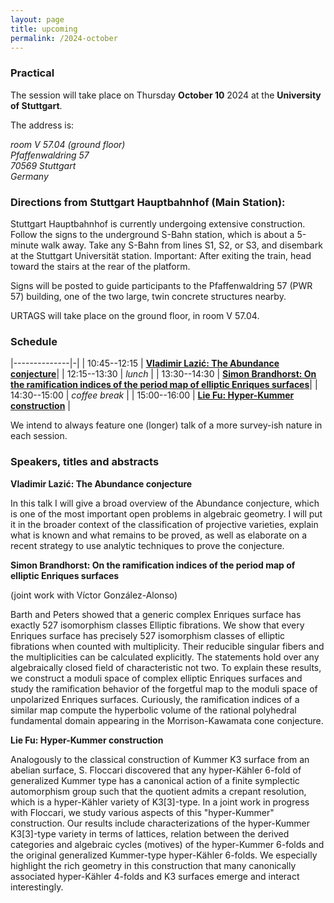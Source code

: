 ```yaml
---
layout: page
title: upcoming
permalink: /2024-october
---
```


### Practical

The session will take place on Thursday **October 10** 2024 at the **University of Stuttgart**. 

The address is:
<address>
room V 57.04 (ground floor)<br>
Pfaffenwaldring 57<br>
70569 Stuttgart<br>
Germany
</address>

### Directions from Stuttgart Hauptbahnhof (Main Station):

Stuttgart Hauptbahnhof is currently undergoing extensive construction. Follow the signs to the underground S-Bahn station, which is about a 5-minute walk away. Take any S-Bahn from lines S1, S2, or S3, and disembark at the Stuttgart Universität station. 
Important: After exiting the train, head toward the stairs at the rear of the platform.

Signs will be posted to guide participants to the Pfaffenwaldring 57 (PWR 57) building, one of the two large, twin concrete structures nearby.

URTAGS will take place on the ground floor, in room V 57.04.

### Schedule

|--------------|-|
| 10:45--12:15 | [**Vladimir Lazić: The Abundance conjecture**](#lazic)|
| 12:15--13:30 | _lunch_ |
| 13:30--14:30 | [**Simon Brandhorst: On the ramification indices of the period map of elliptic Enriques surfaces**](#brandhorst)|
| 14:30--15:00 | _coffee break_ |
| 15:00--16:00 | [**Lie Fu: Hyper-Kummer construction**](#fu) |

We intend to always feature one (longer) talk of a more survey-ish nature in each session.

### Speakers, titles and abstracts

**Vladimir Lazić: The Abundance conjecture**
<a name="lazic"></a>

In this talk I will give a broad overview of the Abundance conjecture, which is one of the most important open problems in algebraic geometry. I will put it in the broader context of the classification of projective varieties, explain what is known and what remains to be proved, as well as elaborate on a recent strategy to use analytic techniques to prove the conjecture.


**Simon Brandhorst: On the ramification indices of the period map of elliptic Enriques surfaces**
<a name="brandhorst"></a>

(joint work with Víctor González-Alonso)

Barth and Peters showed that a generic complex Enriques surface has exactly 527 isomorphism classes Elliptic fibrations.
We show that every Enriques surface has precisely 527 isomorphism classes of elliptic fibrations when counted with multiplicity. Their reducible singular fibers and the multiplicities can be calculated explicitly.
The statements hold over any algebraically closed field of characteristic not two. To explain these results, we construct a moduli space of complex elliptic Enriques surfaces
and study the ramification behavior of the forgetful map to the moduli space of unpolarized Enriques surfaces. Curiously, the ramification indices of a similar map compute the hyperbolic volume of the rational polyhedral fundamental domain appearing in the Morrison-Kawamata cone conjecture. 

**Lie Fu: Hyper-Kummer construction**
<a name="fu"></a>

Analogously to the classical construction of Kummer K3 surface from an abelian surface, S. Floccari discovered that any hyper-Kähler 6-fold of generalized Kummer type has a canonical action of a finite symplectic automorphism group such that the quotient admits a crepant resolution, which is a hyper-Kähler variety of K3[3]-type. In a joint work in progress with Floccari, we study various aspects of this "hyper-Kummer" construction. Our results include characterizations of the hyper-Kummer K3[3]-type variety in terms of lattices, relation between the derived categories and algebraic cycles (motives) of the hyper-Kummer 6-folds and the original generalized Kummer-type hyper-Kähler 6-folds. We especially highlight the rich geometry in this construction that many canonically associated hyper-Kähler 4-folds and K3 surfaces emerge and interact interestingly.

